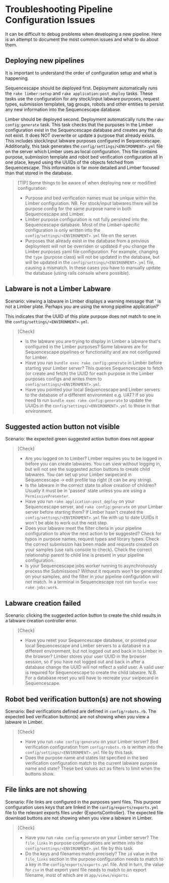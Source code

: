 <!--
# @markup markdown
# @title Troubleshooting
-->

# Troubleshooting Pipeline Configuration Issues

It can be difficult to debug problems when developing a new pipeline. Here is an attempt to document the most common issues and what to do about them.

## Deploying new pipelines

It is important to understand the order of configuration setup and what is happening.

Sequencescape should be deployed first.
Deployment automatically runs the `rake limber:setup` and `rake application:post_deploy` tasks.
These tasks use the configuration for any stock/input labware purposes, request types, submission templates, tag groups, robots and other entities to persist any new information into the Sequencescape database.

Limber should be deployed second.
Deployment automatically runs the `rake config:generate` task.
This task checks that the purposes in the Limber configuration exist in the Sequencescape database and creates any that do not exist. It does NOT overwrite or update a purpose that already exists. This includes stock/input labware purposes configured in Sequencescape.
Additionally, this task generates the `config/settings/<ENVIRONMENT>.yml` file on the server which Limber uses as local configuration.
This file contains purpose, submission template and robot bed verification configuration all in one place, keyed using the UUIDs of the objects fetched from Sequencescape. This information is far more detailed and Limber focused than that stored in the database.

> [TIP]
Some things to be aware of when deploying new or modified configuration:
> - Purpose and bed verification names must be unique within the Limber configuration. NB. For stock/input labwares there will be purpose config for the same purpose name in both Sequencescape and Limber.
> - Limber purpose configuration is not fully persisted into the Sequencescape database. Most of the Limber-specific configuration is only written into the `config/settings/<ENVIRONMENT>.yml` file on the server.
> - Purposes that already exist in the database from a previous deployment will not be overriden or updated if you change the Limber purposes yaml file configuration. For example, changing the `type` (purpose class) will not be updated in the database, but will be updated in the `config/settings/<ENVIRONMENT>.yml` file, causing a mismatch. In these cases you have to manually update the database (using rails console where possible).

## Labware is not a Limber Labware

Scenario: viewing a labware in Limber displays a warning message that '<Purpose Name> is not a Limber plate. Perhaps you are using the wrong pipeline application?'

This indicates that the UUID of this plate purpose does not match to one in the `config/settings/<ENVIRONMENT>.yml`.

> [Check]
> - Is the labware you are trying to display in Limber a labware that's configured in the Limber purposes? Some labwares are for Sequencescape pipelines or functionality and are not configured for Limber.
> - Have you run `bundle exec rake config:generate` in Limber before starting your Limber server? This queries Sequencescape to fetch (or create and fetch) the UUID for each purpose in the Limber purposes configs and writes them to `config/settings/<ENVIRONMENT>.yml`.
> - Have you pointed your local Sequencescape and Limber servers to the database of a different environment e.g. UAT? If so you need to run `bundle exec rake config:generate` to update the UUIDs in the `config/settings/<ENVIRONMENT>.yml` to those in that environment.

## Suggested action button not visible

Scenario: the expected green suggested action button does not appear

> [Check]
> - Are you logged on to Limber? Limber requires you to be logged in before you can create labwares. You can view without logging in, but will not see the suggested action buttons to create child labwares. You can set up your Limber swipecard in Sequencescape -> edit profile top right (it can be any string).
> - Is the labware in the correct state to allow creation of children? Usually it must be in 'passed' state unless you are using a `PermissivePresenter`.
> - Have you run `rake application:post_deploy` on your Sequencescape server, and `rake config:generate` on your Limber server before starting them? If Limber hasn't created the `config/settings/<ENVIRONMENT>.yml` file with up to date UUIDs it won't be able to work out the next step.
> - Does your labware meet the filter citeria in your pipeline configuration to allow the next action to be suggested? Check for typos in purpose names, request types and library types. Check the correct submission has been made and requests created on your samples (use rails console to check). Check the correct relationship parent to child line is present in your pipeline configuration.
> - Is your Sequencescape jobs worker running to asynchronously process the Submissions? Without it requests won't be generated on your samples, and the filter in your pipeline configuration will not match. In a terminal in Sequencescape root run `bundle exec rake jobs:work`.

## Labware creation failed

Scenario: clicking the suggested action button to create the child results in a labware creation controller error.

> [Check]
> - Have you reset your Sequencescape database, or pointed your local Sequencescape and Limber servers to a database in a different environment, but not logged out and back in to Limber in the browser? Limber stores your user UUID in the browser session, so if you have not logged out and back in after a database change the UUID will not reflect a valid user. A valid user is required for Sequencescape to create the child labware.
N.B. For a database reset you will have to recreate your swipecard in Sequencescape.

## Robot bed verification button(s) are not showing

Scenario: Bed verifications defined are defined in `config/robots.rb`. The expected bed verification button(s) are not showing when you view a labware in Limber.

> [Check]
> - Have you run `rake config:generate` on your Limber server? Bed verification configuration from `config/robots.rb` is written into the `config/settings/<ENVIRONMENT>.yml` file by this task.
> - Does the purpose name and states list specified in the bed verification configuration match to the current labware purpose name and state? These bed values act as filters to limit when the buttons show.

## File links are not showing

Scenario: File links are configured in the purposes yaml files. This purpose configuration uses keys that are linked in the `config/exports/exports.yml` file to the relevant exports files under {ExportsController}. The expected file download buttons are not showing when you view a labware in Limber.

> [Check]
> - Have you run `rake config:generate` on your Limber server? The `file_links` in purpose configurations are written into the `config/settings/<ENVIRONMENT>.yml` file by this task.
> - Do the keys and filenames match precisely? The `id` value in the `file_links` section in the purpose configuration needs to match to a key in the `config/exports/exports.yml` file. And in turn, the value for `csv` in that export yaml file needs to match to an export filename, most of which are in `app/views/exports`.